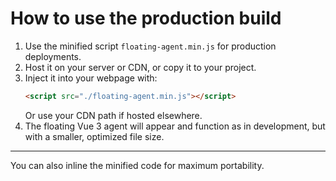 # How to use the production build

1. Use the minified script `floating-agent.min.js` for production deployments.
2. Host it on your server or CDN, or copy it to your project.
3. Inject it into your webpage with:
   ```html
   <script src="./floating-agent.min.js"></script>
   ```
   Or use your CDN path if hosted elsewhere.
4. The floating Vue 3 agent will appear and function as in development, but with a smaller, optimized file size.

---

You can also inline the minified code for maximum portability.
